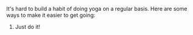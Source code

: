 It's hard to build a habit of doing yoga on a regular basis. Here are some ways
to make it easier to get going:

1. Just do it!